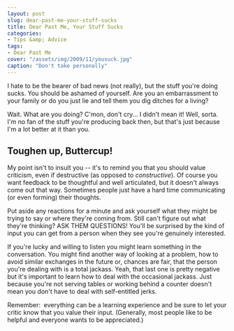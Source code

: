 ```yaml
---
layout: post
slug: dear-past-me-your-stuff-sucks
title: Dear Past Me, Your Stuff Sucks
categories:
- Tips &amp; Advice
tags:
- Dear Past Me
cover: "/assets/img/2009/11/yousuck.jpg"
caption: "Don't take personally"
---
```


I hate to be the bearer of bad news (not really), but the stuff you're doing sucks. You should be ashamed of yourself. Are you an embarrassment to your family or do you just lie and tell them you dig ditches for a living?

Wait. What are you doing? C'mon, don't cry... I didn't mean it! Well, sorta. I'm no fan of the stuff you're producing back then, but that's just because I'm a lot better at it than you.

## Toughen up, Buttercup!

My point isn't to insult you -- it's to remind you that you should value criticism, even if destructive (as opposed to _constructive_). Of course you want feedback to be thoughtful and well articulated, but it doesn't always come out that way. Sometimes people just have a hard time communicating (or even forming) their thoughts.

Put aside any reactions for a minute and ask yourself what they might be trying to say or where they're coming from. Still can't figure out what they're thinking? ASK THEM QUESTIONS! You'll be surprised by the kind of input you can get from a person when they see you're genuinely interested.

If you're lucky and willing to listen you might learn something in the conversation. You might find another way of looking at a problem, how to avoid similar exchanges in the future or, chances are fair, that the person you're dealing with is a total jackass. Yeah, that last one is pretty negative but it's important to learn how to deal with the occasional jackass. Just because you're not serving tables or working behind a counter doesn't mean you don't have to deal with self-entitled jerks.

Remember:  everything can be a learning experience and be sure to let your critic know that you value their input. (Generally, most people like to be helpful and everyone wants to be appreciated.)
